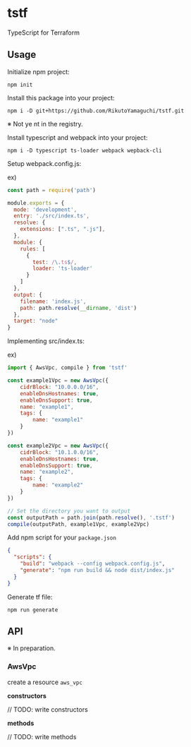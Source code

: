 # tstf

TypeScript for Terraform

## Usage

Initialize npm project:

```
npm init
```

Install this package into your project:

```
npm i -D git+https://github.com/RikutoYamaguchi/tstf.git
```

※ Not ye nt in the registry.

Install typescript and webpack into your project:

```
npm i -D typescript ts-loader webpack wepback-cli
```

Setup webpack.config.js:

ex)

```js
const path = require('path')

module.exports = {
  mode: 'development',
  entry: './src/index.ts',
  resolve: {
    extensions: [".ts", ".js"],
  },
  module: {
    rules: [
      {
        test: /\.ts$/,
        loader: 'ts-loader'
      }
    ]
  },
  output: {
    filename: 'index.js',
    path: path.resolve(__dirname, 'dist')
  },
  target: "node"
}
```

Implementing src/index.ts:

ex)

```js
import { AwsVpc, compile } from 'tstf'

const example1Vpc = new AwsVpc({
    cidrBlock: "10.0.0.0/16",
    enableDnsHostnames: true,
    enableDnsSupport: true,
    name: "example1",
    tags: {
        name: "example1"
    }
})

const example2Vpc = new AwsVpc({
    cidrBlock: "10.1.0.0/16",
    enableDnsHostnames: true,
    enableDnsSupport: true,
    name: "example2",
    tags: {
        name: "example2"
    }
})

// Set the directory you want to output
const outputPath = path.join(path.resolve(), '.tstf')
compile(outputPath, example1Vpc, example2Vpc)

```

Add npm script for your `package.json`

```json
{
  "scripts": {
    "build": "webpack --config webpack.config.js",
    "generate": "npm run build && node dist/index.js"
  }
}
```

Generate tf file:

```
npm run generate
```

## API

※ In preparation.

### AwsVpc

create a resource `aws_vpc`

**constructors**

// TODO: write constructors

**methods**

// TODO: write methods
